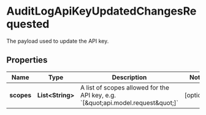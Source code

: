 

# AuditLogApiKeyUpdatedChangesRequested

The payload used to update the API key.

## Properties

| Name | Type | Description | Notes |
|------------ | ------------- | ------------- | -------------|
|**scopes** | **List&lt;String&gt;** | A list of scopes allowed for the API key, e.g. &#x60;[\&quot;api.model.request\&quot;]&#x60; |  [optional] |



